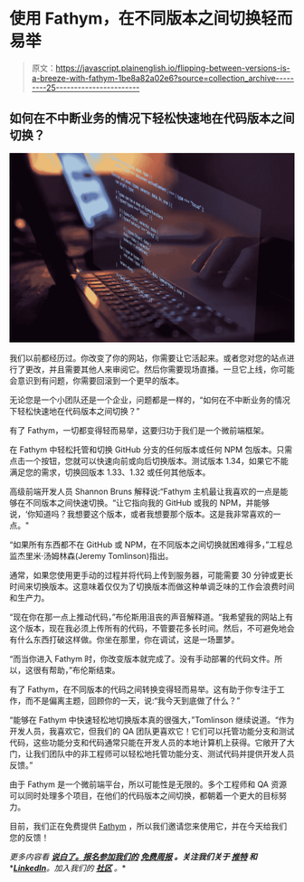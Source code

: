 # 使用 Fathym，在不同版本之间切换轻而易举

> 原文：<https://javascript.plainenglish.io/flipping-between-versions-is-a-breeze-with-fathym-1be8a82a02e6?source=collection_archive---------25----------------------->

## 如何在不中断业务的情况下轻松快速地在代码版本之间切换？

![](img/f91a78296eebc3d236bb86836ca9642e.png)

我们以前都经历过。你改变了你的网站，你需要让它活起来。或者您对您的站点进行了更改，并且需要其他人来审阅它。然后你需要现场直播。一旦它上线，你可能会意识到有问题，你需要回滚到一个更早的版本。

无论您是一个小团队还是一个企业，问题都是一样的，“如何在不中断业务的情况下轻松快速地在代码版本之间切换？”

有了 Fathym，一切都变得轻而易举，这要归功于我们是一个微前端框架。

在 Fathym 中轻松托管和切换 GitHub 分支的任何版本或任何 NPM 包版本。只需点击一个按钮，您就可以快速向前或向后切换版本。测试版本 1.34，如果它不能满足您的需求，切换回版本 1.33、1.32 或任何其他版本。

高级前端开发人员 Shannon Bruns 解释说:“Fathym 主机最让我喜欢的一点是能够在不同版本之间快速切换。“让它指向我的 GitHub 或我的 NPM，并能够说，‘你知道吗？我想要这个版本，或者我想要那个版本。这是我非常喜欢的一点。"

“如果所有东西都不在 GitHub 或 NPM，在不同版本之间切换就困难得多，”工程总监杰里米·汤姆林森(Jeremy Tomlinson)指出。

通常，如果您使用更手动的过程并将代码上传到服务器，可能需要 30 分钟或更长时间来切换版本。这意味着仅仅为了切换版本而做这种单调乏味的工作会浪费时间和生产力。

“现在你在那一点上推动代码，”布伦斯用沮丧的声音解释道。“我希望我的网站上有这个版本，现在我必须上传所有的代码，不管要花多长时间。然后，不可避免地会有什么东西打破这样做。你坐在那里，你在调试，这是一场噩梦。

“而当你进入 Fathym 时，你改变版本就完成了。没有手动部署的代码文件。所以，这很有帮助，”布伦斯结束。

有了 Fathym，在不同版本的代码之间转换变得轻而易举。这有助于你专注于工作，而不是偏离主题，回顾你的一天，说:“我今天到底做了什么？”

“能够在 Fathym 中快速轻松地切换版本真的很强大，”Tomlinson 继续说道。“作为开发人员，我喜欢它，但我们的 QA 团队更喜欢它！它们可以托管功能分支和测试代码，这些功能分支和代码通常只能在开发人员的本地计算机上获得。它敞开了大门，让我们团队中的非工程师可以轻松地托管功能分支、测试代码并提供开发人员反馈。”

由于 Fathym 是一个微前端平台，所以可能性是无限的。多个工程师和 QA 资源可以同时处理多个项目，在他们的代码版本之间切换，都朝着一个更大的目标努力。

目前，我们正在免费提供 [Fathym](https://auth.fathym.com/fathymcloudprd.onmicrosoft.com/oauth2/v2.0/authorize?p=b2c_1_sign_up_sign_in&client_id=98f014f1-2547-4bcc-a583-3edc8f1190f2&redirect_uri=https%3A%2F%2Fwww.lowcodeunit.com%2F.oauth%2FB2C_1_SIGN_UP_SIGN_IN&response_type=id_token&scope=openid%20profile&response_mode=form_post&nonce=637789907534834707.OWNhMWZkZGMtODQ2NC00YTg0LWFjZWQtYjlkNzg0YTIzMDhkYTcxMzVkZmYtN2E2Mi00ZDRlLWIxODQtZjMxMjBkNWI2OTEx&state=CfDJ8C5COa2dn0dMrEVjdLxcXm-FCakeBxrXIOHa_lF_u0ckh9rvLFuKJ30MWBprExUQA_N5HmWWWPdxqWlni-KFqpg_jVjPahrQdGw79U0sMBN8dTvgrlAMeT9--L-7VgMBsZfFPAho9dcKUN1jO6lAaxL13PM1_vGer-vJc6tcpigRpNr5jcHtitGIKjexLmQqkIslp3MFKCKAi-5IiVd3JbpibPm4gbmDQpYtgstmG9SSlpjvEqJk_2AIqtMHkiojK3kE4WSc5mcYS3FQ3hiRqVQRPlL3jI7U3bUsqGYtLuoJr_St6mGBbHvGmB6M0MCeFn_G5LDsRzyHZhBWf9a1qo6dktz_kEcsAahYPLWjAI_2&x-client-SKU=ID_NETSTANDARD2_0&x-client-ver=6.11.1.0) ，所以我们邀请您来使用它，并在今天给我们您的反馈！

*更多内容看* [***说白了。报名参加我们的***](https://plainenglish.io/) **[***免费周报***](http://newsletter.plainenglish.io/) *。关注我们关于* [***推特***](https://twitter.com/inPlainEngHQ) *和****[***LinkedIn***](https://www.linkedin.com/company/inplainenglish/)*。加入我们的* [***社区***](https://discord.gg/GtDtUAvyhW) *。**